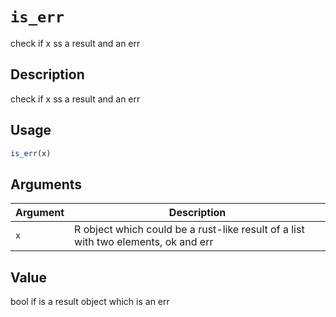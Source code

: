 # `is_err`

check if x ss a result and an err


## Description

check if x ss a result and an err


## Usage

```r
is_err(x)
```


## Arguments

Argument      |Description
------------- |----------------
`x`     |     R object which could be a rust-like result of a list with two elements, ok and err


## Value

bool if is a result object which is an err


